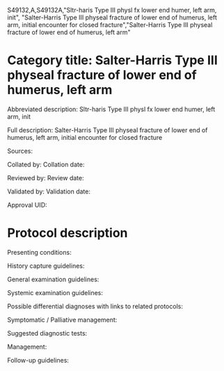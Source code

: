 S49132,A,S49132A,"Sltr-haris Type III physl fx lower end humer, left arm, init", "Salter-Harris Type III physeal fracture of lower end of humerus, left arm, initial encounter for closed fracture","Salter-Harris Type III physeal fracture of lower end of humerus, left arm"
# Category title: Salter-Harris Type III physeal fracture of lower end of humerus, left arm

Abbreviated description: Sltr-haris Type III physl fx lower end humer, left arm, init

Full description: Salter-Harris Type III physeal fracture of lower end of humerus, left arm, initial encounter for closed fracture

Sources:

Collated by:
Collation date:

Reviewed by:
Review date:

Validated by:
Validation date:

Approval UID:

# Protocol description

Presenting conditions:

History capture guidelines:

General examination guidelines:

Systemic examination guidelines:

Possible differential diagnoses with links to related protocols:

Symptomatic / Palliative management:

Suggested diagnostic tests:

Management:

Follow-up guidelines:
